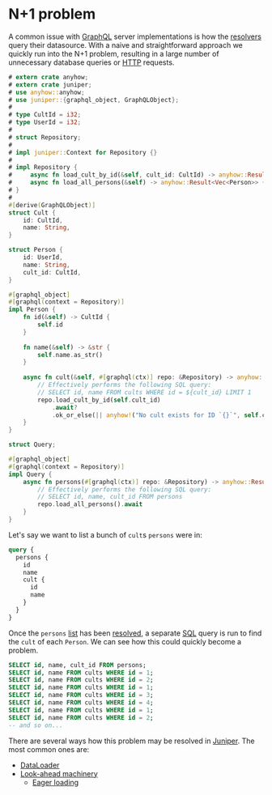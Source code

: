 N+1 problem
===========

A common issue with [GraphQL] server implementations is how the [resolvers][2] query their datasource. With a naive and straightforward approach we quickly run into the N+1 problem, resulting in a large number of unnecessary database queries or [HTTP] requests.

```rust
# extern crate anyhow;
# extern crate juniper;
# use anyhow::anyhow;
# use juniper::{graphql_object, GraphQLObject};
#
# type CultId = i32;
# type UserId = i32;
#
# struct Repository;
#
# impl juniper::Context for Repository {}
#
# impl Repository {
#     async fn load_cult_by_id(&self, cult_id: CultId) -> anyhow::Result<Option<Cult>> { unimplemented!() }
#     async fn load_all_persons(&self) -> anyhow::Result<Vec<Person>> { unimplemented!() }
# }
#
#[derive(GraphQLObject)]
struct Cult {
    id: CultId,
    name: String,
}

struct Person {
    id: UserId,
    name: String,
    cult_id: CultId,
}

#[graphql_object]
#[graphql(context = Repository)]
impl Person {
    fn id(&self) -> CultId {
        self.id
    }
    
    fn name(&self) -> &str {
        self.name.as_str()
    }
    
    async fn cult(&self, #[graphql(ctx)] repo: &Repository) -> anyhow::Result<Cult> {
        // Effectively performs the following SQL query:
        // SELECT id, name FROM cults WHERE id = ${cult_id} LIMIT 1
        repo.load_cult_by_id(self.cult_id)
            .await?
            .ok_or_else(|| anyhow!("No cult exists for ID `{}`", self.cult_id))
    }
}

struct Query;

#[graphql_object]
#[graphql(context = Repository)]
impl Query {
    async fn persons(#[graphql(ctx)] repo: &Repository) -> anyhow::Result<Vec<Person>> {
        // Effectively performs the following SQL query:
        // SELECT id, name, cult_id FROM persons
        repo.load_all_persons().await
    }
}
```

Let's say we want to list a bunch of `cult`s `persons` were in:
```graphql
query {
  persons {
    id
    name
    cult {
      id
      name
    }
  }
}
```

Once the `persons` [list][1] has been [resolved][2], a separate [SQL] query is run to find the `cult` of each `Person`. We can see how this could quickly become a problem.
```sql
SELECT id, name, cult_id FROM persons;
SELECT id, name FROM cults WHERE id = 1;
SELECT id, name FROM cults WHERE id = 2;
SELECT id, name FROM cults WHERE id = 1;
SELECT id, name FROM cults WHERE id = 3;
SELECT id, name FROM cults WHERE id = 4;
SELECT id, name FROM cults WHERE id = 1;
SELECT id, name FROM cults WHERE id = 2;
-- and so on...
```

There are several ways how this problem may be resolved in [Juniper]. The most common ones are:
- [DataLoader](dataloader.md)
- [Look-ahead machinery](lookahead.md)
    - [Eager loading](eager_loading.md)




[GraphQL]: https://graphql.org
[HTTP]: https://en.wikipedia.org/wiki/HTTP
[Juniper]: https://docs.rs/juniper
[Rust]: https://www.rust-lang.org
[SQL]: https://en.wikipedia.org/wiki/SQL

[1]: https://spec.graphql.org/October2021#sec-List
[2]: https://spec.graphql.org/October2021#sec-Executing-Fields
